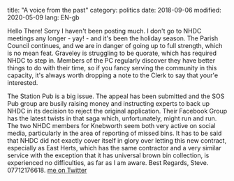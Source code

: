 title: "A voice from the past"
category: politics
date: 2018-09-06
modified: 2020-05-09
lang: EN-gb

Hello There!
Sorry I haven't been posting much. I don't go to NHDC meetings any longer - yay! - and it's been the holiday season.
The Parish Council continues, and we are in danger of going up to full strength, which is no mean feat.
Graveley is struggling to  be quorate, which has required NHDC to step in.
Members of the PC regularly discover they have better things to do with their time, so if you fancy serving the community in this capacity, it's always worth dropping a note to the Clerk to say that your'e interested.

The Station Pub is a big issue. The appeal has been submitted and the SOS Pub group are busily raising money and instructing experts to back up NHDC in its decision to reject the original application. Their Facebook Group has the latest twists in that saga which, unfortunately, might run and run.
The two NHDC members for Knebworth seem both very active on social media, particularly in the area of reporting of missed bins. It has to be said that NHDC did not exactly cover itself in glory over letting this new contract, especially as East Herts, which has the same contractor and a very similar service with the exception that it has universal brown bin collection, is experienced no difficulties, as far as I am aware.
Best Regards,
Steve.
07712176618.
[me on Twitter](https://www.twitter.com/SteveKnebworth)
